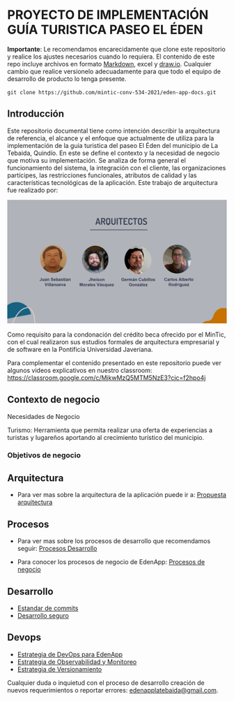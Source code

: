# PROYECTO DE IMPLEMENTACIÓN GUÍA TURISTICA PASEO EL ÉDEN

**Importante**: Le recomendamos encarecidamente que clone este repositorio y realice los ajustes necesarios cuando lo requiera. El contenido de este repo incluye archivos en formato [Markdown](https://www.markdownguide.org/), excel y [draw.io](https://draw.io). Cualquier cambio que realice versionelo adecuadamente para que todo el equipo de desarrollo de producto lo tenga presente.

```
git clone https://github.com/mintic-conv-534-2021/eden-app-docs.git
```

## Introducción

Este repositorio documental tiene como intención describir la arquitectura de referencia, el alcance y el enfoque que actualmente de utiliza para la implementación de la guia turistica del paseo El Éden del municipio de La Tebaida, Quindío. En este se define el contexto y la necesidad de negocio que motiva su implementación. Se analiza de forma general el funcionamiento del sistema, la integración con el cliente, las organizaciones partícipes, las restricciones funcionales, atributos de calidad y las características tecnológicas de la aplicación. Este trabajo de arquitectura fue realizado por:

![alt text](./assets/arquitectonicosiv.jpeg?raw=true)

Como requisito para la condonación del crédito beca ofrecido por el MinTic, con el cual realizaron sus estudios formales de arquitectura empresarial y de software en la Pontificia Universidad Javeriana.

Para complementar el contenido presentado en este repositorio puede ver algunos videos explicativos en nuestro classroom: https://classroom.google.com/c/MjkwMzQ5MTM5NzE3?cjc=f2hpo4j

## Contexto de negocio

Necesidades de Negocio

Turismo: Herramienta que permita realizar una oferta de experiencias a turistas y lugareños aportando al crecimiento turístico del municipio. 


### Objetivos de negocio

## Arquitectura

- Para ver mas sobre la arquitectura de la aplicación puede ir a: [Propuesta arquitectura](./content/arquitectura/propuesta-arquitectura-solucion.md)

## Procesos

- Para ver mas sobre los procesos de desarrollo que recomendamos seguir: [Procesos Desarrollo](./content/procesos/procesos-desarrollo.md)

- Para conocer los procesos de negocio de EdenApp: [Procesos de negocio](./content/procesos/procesos-negocio.md)

## Desarrollo

- [Estandar de commits](./content/desarrollo/estandar-commits.md)
- [Desarrollo seguro](./content/desarrollo/guía-desarrollo-seguro.md)

## Devops

- [Estrategia de DevOps para EdenApp](./content/devops/estrategia-devops-para-eden-app.md)
- [Estrategia de Observabilidad y Monitoreo](./content/devops/estrategia-observabilidad-monitoreo.md)
- [Estrategia de Versionamiento](./content/devops/estrategia-versionamiento.md)

Cualquier duda o inquietud con el proceso de desarrollo creación de nuevos requerimientos o reportar errores: [edenapplatebaida@gmail.com](mailto:edenapplatebaida@gmail.com).


